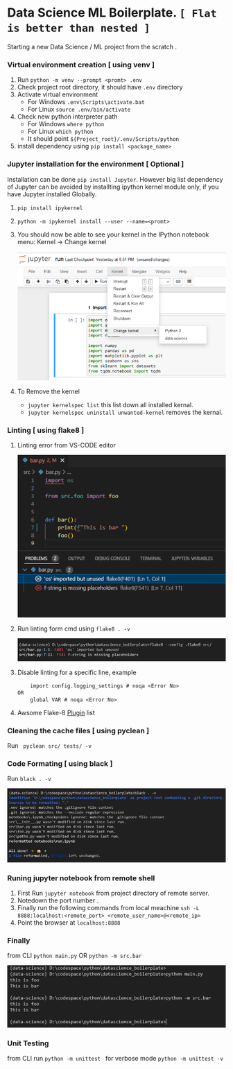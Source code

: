 # Data Science ML Boilerplate. ```[ Flat is better than nested ]```



Starting a new Data Science / ML project from the scratch  .

### Virtual environment creation [ using venv ]

1. Run ```python -m venv --prompt <promt> .env``` 
2. Check project root directory, it should have ```.env``` directory
3. Activate virtual environment 
    - For Windows  ```.env\Scripts\activate.bat```
    - For Linux  ```source .env/bin/activate```
4. Check new python interpreter path    
    - For Windows  ```where python```
    - For Linux  ```which python```
    - It should point ```${Project_root}/.env/Scripts/python```
5. install dependency using ```pip install <package_name>```

### Jupyter installation for the environment [ Optional ]

Installation can be done ```pip install Jupyter```. However big list dependency of Jupyter can be avoided by installting ipython kernel module only, if you have Jupyter installed Globally.

1. ```pip install ipykernel```
2. ```python -m ipykernel install --user --name=<promt>```
3. You should now be able to see your kernel in the IPython notebook menu: Kernel -> Change kernel

    ![ipython-kernel](./.github/ipython-kernel-selection.png)

4. To Remove the kernel 
    - ```jupyter kernelspec list``` this list down all installed kernal.
    - ```jupyter kernelspec uninstall unwanted-kernel``` removes the kernal.  


### Linting [ using flake8 ]

1. Linting error from VS-CODE editor

    ![linting-error-editor](./.github/flake8-linting-editor.png)

2. Run linting form cmd using  ```flake8 . -v```

    ![linting-error-cmd](./.github/flake8-linting-cmd.png)

3. Disable linting for a specific line, example
    ```
        import config.logging_settings # noqa <Error No>
    OR 
        global VAR # noqa <Error No>
    ```
4. Awsome Flake-8 [Plugin](https://github.com/DmytroLitvinov/awesome-flake8-extensions#all-in-one) list


### Cleaning the cache files [ using pyclean ]

Run ``` pyclean src/ tests/ -v```

### Code Formating [ using black ]

Run ```black . -v```

![black-formatting](./.github/black-formating.png)

### Runing jupyter notebook from remote shell

1. First Run ```jupyter notebook``` from project directory of remote server.
2. Notedown the port number .
3. Finally run the following commands from local meachine
    ```ssh -L 8888:localhost:<remote_port> <remote_user_name>@<remote_ip>```
4. Point the browser at ```localhost:8888```    


### Finally

from CLI ```python main.py``` OR ```python -m src.bar```

![run-main](./.github/run.png)

### Unit Testing

from CLI run ```python -m unittest ``` for verbose mode  ```python -m unittest -v```